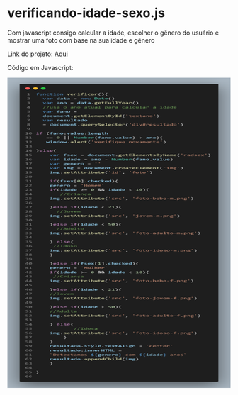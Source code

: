 # verificando-idade-sexo.js
Com javascript consigo calcular a idade, escolher o gênero do usuário e mostrar uma foto com base na sua idade e gênero 

Link do projeto: 
<a href="https://deivison1.github.io/verificando-idade-sexo.js/"> Aqui </a>

Código em Javascript: 
<div> 
<img src="https://github.com/Deivison1/verificando-idade-sexo.js/blob/main/code-js.png"alt="" width="700" height="700">
</div>


